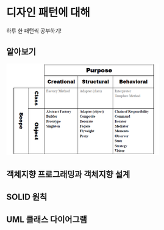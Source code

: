# 디자인 패턴에 대해
하루 한 패턴씩 공부하기!

## 알아보기
<img src="./image/img.png" alt="img" width="400"/>

## 객체지향 프로그래밍과 객체지향 설계

## SOLID 원칙

## UML 클래스 다이어그램
